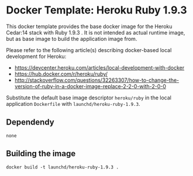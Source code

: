# Docker Template: Heroku Ruby 1.9.3

This docker template provides the base docker image for the Heroku Cedar:14 stack with Ruby 1.9.3 . It is not intended as actual runtime image, but as base image to build the application image from. 

Please refer to the following article(s) describing docker-based local development for Heroku:
* https://devcenter.heroku.com/articles/local-development-with-docker
* https://hub.docker.com/r/heroku/ruby/
* http://stackoverflow.com/questions/32263307/how-to-change-the-version-of-ruby-in-a-docker-image-replace-2-2-0-with-2-0-0

Substitute the default base image descriptor `heroku/ruby` in the local application `Dockerfile` with `launchd/heroku-ruby-1.9.3`.

## Dependendy
`none`

## Building the image
`docker build -t launchd/heroku-ruby-1.9.3 .`


